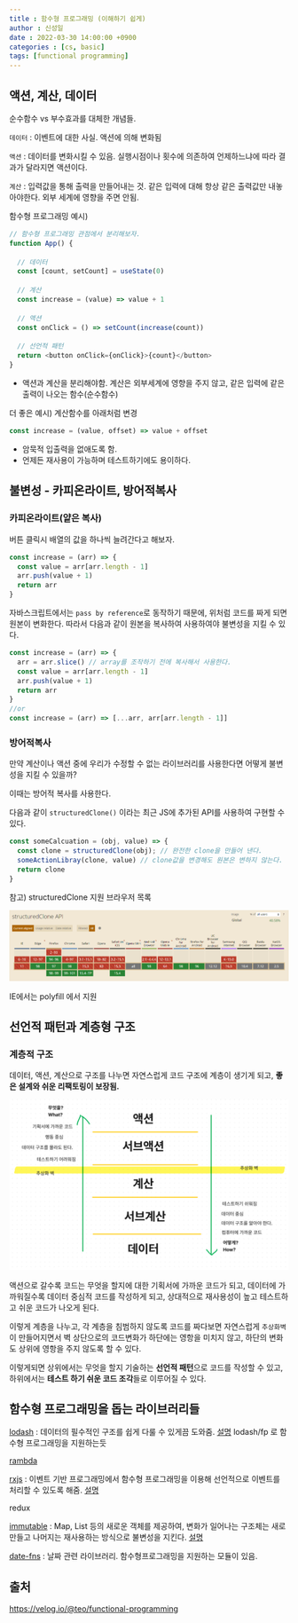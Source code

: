 ```yaml
---
title : 함수형 프로그래밍 (이해하기 쉽게)
author : 신성일
date : 2022-03-30 14:00:00 +0900
categories : [cs, basic]
tags: [functional programming]
---
```




## 액션, 계산, 데이터

순수함수 vs 부수효과를 대체한 개념들.



`데이터` : 이벤트에 대한 사실. 액션에 의해 변화됨

`액션` : 데이터를 변화시킬 수 있음. 실행시점이나 횟수에 의존하여 언제하느냐에 따라 결과가 달라지면 액션이다.

`계산` : 입력값을 통해 출력을 만들어내는 것. 같은 입력에 대해 항상 같은 출력값만 내놓아야한다. 외부 세계에 영향을 주면 안됨.



함수형 프로그래밍 예시)

```js
// 함수형 프로그래밍 관점에서 분리해보자.
function App() {

  // 데이터
  const [count, setCount] = useState(0)

  // 계산
  const increase = (value) => value + 1

  // 액션
  const onClick = () => setCount(increase(count))
  
  // 선언적 패턴
  return <button onClick={onClick}>{count}</button>
}
```

- 액션과 계산을 분리해야함. 계산은 외부세계에 영향을 주지 않고, 같은 입력에 같은 출력이 나오는 함수(순수함수)



더 좋은 예시) 계산함수를 아래처럼 변경

```js
const increase = (value, offset) => value + offset
```

- 암묵적 입출력을 없애도록 함.
- 언제든 재사용이 가능하며 테스트하기에도 용이하다.



## 불변성 - 카피온라이트, 방어적복사

### 카피온라이트(얕은 복사)

버튼 클릭시 배열의 값을 하나씩 늘려간다고 해보자.

```js
const increase = (arr) => {
  const value = arr[arr.length - 1]
  arr.push(value + 1)
  return arr
}
```

자바스크립트에서는 `pass by reference`로 동작하기 때문에, 위처럼 코드를 짜게 되면 원본이 변화한다. 따라서 다음과 같이 원본을 복사하여 사용하여야 불변성을 지킬 수 있다.

```js
const increase = (arr) => {
  arr = arr.slice() // array를 조작하기 전에 복사해서 사용한다.
  const value = arr[arr.length - 1]
  arr.push(value + 1)
  return arr
}
//or
const increase = (arr) => [...arr, arr[arr.length - 1]]
```



### 방어적복사

만약 계산이나 액션 중에 우리가 수정할 수 없는 라이브러리를 사용한다면 어떻게 불변성을 지킬 수 있을까?

이때는 방어적 복사를 사용한다.

다음과 같이 `structuredClone()` 이라는 최근 JS에 추가된 API를 사용하여 구현할 수 있다.

```js
const someCalcuation = (obj, value) => {
  const clone = structuredClone(obj); // 완전한 clone을 만들어 낸다.
  someActionLibray(clone, value) // clone값을 변경해도 원본은 변하지 않는다.
  return clone
}
```

참고) structuredClone 지원 브라우저 목록

![img](../assets/img/2022-05-17-함수형프로그래밍/image.png)

IE에서는 polyfill 에서 지원



## 선언적 패턴과 계층형 구조

### 계층적 구조

데이터, 액션, 계산으로 구조를 나누면 자연스럽게 코드 구조에 계층이 생기게 되고, **좋은 설계와 쉬운 리팩토링이 보장됨.**

![img](../assets/img/2022-05-17-함수형프로그래밍/image-16527766713942.png)

액션으로 갈수록 코드는 무엇을 할지에 대한 기획서에 가까운 코드가 되고, 데이터에 가까워질수록 데이터 중심적 코드를 작성하게 되고, 상대적으로 재사용성이 높고 테스트하고 쉬운 코드가 나오게 된다.

이렇게 계층을 나누고, 각 계층을 침범하지 않도록 코드를 짜다보면 자연스럽게 `추상화벽`이 만들어지면서 벽 상단으로의 코드변화가 하단에는 영항을 미치지 않고, 하단의 변화도 상위에 영항을 주지 않도록 할 수 있다.

이렇게되면 상위에서는 무엇을 할지 기술하는 **선언적 패턴**으로 코드를 작성할 수 있고, 하위에서는 **테스트 하기 쉬운 코드 조각**들로 이루어질 수 있다. 





## 함수형 프로그래밍을 돕는 라이브러리들 

[lodash](https://lodash.com/) : 데이터의 필수적인 구조를 쉽게 다룰 수 있게끔 도와줌. [설명](https://velog.io/@kysung95/%EC%A7%A4%EB%A7%89%EA%B8%80-lodash-%EC%95%8C%EA%B3%A0-%EC%93%B0%EC%9E%90) lodash/fp 로 함수형 프로그래밍을 지원하는듯

[rambda](https://selfrefactor.github.io/rambda/#/) 

[rxjs](https://rxjs.dev/) : 이벤트 기반 프로그래밍에서 함수형 프로그래밍을 이용해 선언적으로 이벤트를 처리할 수 있도록 해줌. [설명](https://min9nim.vercel.app/2020-04-24-rxjs/)

redux

[immutable](https://immutable-js.com/) : Map, List 등의 새로운 객체를 제공하여, 변화가 일어나는 구조체는 새로만들고 나머지는 재사용하는 방식으로 불변성을 지킨다. [설명](https://pks2974.medium.com/immutable-js-%EA%B0%84%EB%8B%A8%EC%A0%95%EB%A6%AC-bbd5ad20bbdf)

[date-fns](https://date-fns.org/) : 날짜 관련 라이브러리.  함수형프로그래밍을 지원하는 모듈이 있음. 



## 출처

https://velog.io/@teo/functional-programming